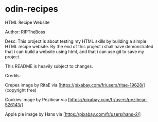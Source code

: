 # odin-recipes
HTML Recipe Website 

Author: RIPTheBoss

Desc: 
This project is about testing my HTML skills by building a simple HTML recipe website.
By the end of this project i shall have demonstrated that i can build a website using html,
and that i can use git to save my project.

This README is heavily subject to changes.


Credits:

Crepes image by RitaE via [https://pixabay.com/fr/users/ritae-19628/] (copyright free)

Cookies image by Pezibear via [https://pixabay.com/fr/users/pezibear-526143/]

Apple pie image by Hans via [https://pixabay.com/fr/users/hans-2/]

